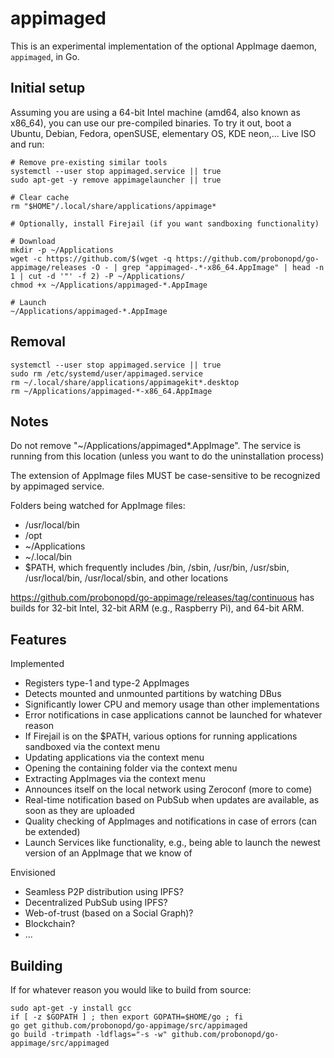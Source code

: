 # appimaged

This is an experimental implementation of the optional AppImage daemon, `appimaged`, in Go.

## Initial setup

Assuming you are using a 64-bit Intel machine (amd64, also known as x86_64), you can use our pre-compiled binaries. To try it out, boot a Ubuntu, Debian, Fedora, openSUSE, elementary OS, KDE neon,... Live ISO and run:

```
# Remove pre-existing similar tools
systemctl --user stop appimaged.service || true
sudo apt-get -y remove appimagelauncher || true

# Clear cache
rm "$HOME"/.local/share/applications/appimage*

# Optionally, install Firejail (if you want sandboxing functionality)

# Download
mkdir -p ~/Applications
wget -c https://github.com/$(wget -q https://github.com/probonopd/go-appimage/releases -O - | grep "appimaged-.*-x86_64.AppImage" | head -n 1 | cut -d '"' -f 2) -P ~/Applications/
chmod +x ~/Applications/appimaged-*.AppImage

# Launch
~/Applications/appimaged-*.AppImage
```

## Removal

```
systemctl --user stop appimaged.service || true
sudo rm /etc/systemd/user/appimaged.service
rm ~/.local/share/applications/appimagekit*.desktop
rm ~/Applications/appimaged-*-x86_64.AppImage
```

## Notes
Do not remove "~/Applications/appimaged*.AppImage". The service is running from this location (unless you want to do the uninstallation process)

The extension of AppImage files MUST be case-sensitive to be recognized by appimaged service.

Folders being watched for AppImage files:
* /usr/local/bin
* /opt
* ~/Applications
* ~/.local/bin
* $PATH, which frequently includes /bin, /sbin, /usr/bin, /usr/sbin, /usr/local/bin, /usr/local/sbin, and other locations

https://github.com/probonopd/go-appimage/releases/tag/continuous has builds for 32-bit Intel, 32-bit ARM (e.g., Raspberry Pi), and 64-bit ARM.

## Features

Implemented

* Registers type-1 and type-2 AppImages
* Detects mounted and unmounted partitions by watching DBus
* Significantly lower CPU and memory usage than other implementations
* Error notifications in case applications cannot be launched for whatever reason
* If Firejail is on the $PATH, various options for running applications sandboxed via the context menu
* Updating applications via the context menu
* Opening the containing folder via the context menu
* Extracting AppImages via the context menu
* Announces itself on the local network using Zeroconf (more to come)
* Real-time notification based on PubSub when updates are available, as soon as they are uploaded
* Quality checking of AppImages and notifications in case of errors (can be extended)
* Launch Services like functionality, e.g., being able to launch the newest version of an AppImage that we know of

Envisioned

* Seamless P2P distribution using IPFS?
* Decentralized PubSub using IPFS?
* Web-of-trust (based on a Social Graph)?
* Blockchain?
* ...

## Building

If for whatever reason you would like to build from source:

```
sudo apt-get -y install gcc 
if [ -z $GOPATH ] ; then export GOPATH=$HOME/go ; fi
go get github.com/probonopd/go-appimage/src/appimaged 
go build -trimpath -ldflags="-s -w" github.com/probonopd/go-appimage/src/appimaged
```
